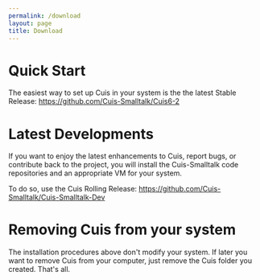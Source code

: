 ```yaml
---
permalink: /download
layout: page
title: Download
---
```


# Quick Start

The easiest way to set up Cuis in your system is the the latest Stable Release: https://github.com/Cuis-Smalltalk/Cuis6-2



# Latest Developments

If you want to enjoy the latest enhancements to Cuis, report bugs, or contribute back to the project, you will install the Cuis-Smalltalk code repositories and an appropriate VM for your system.

To do so, use the Cuis Rolling Release: https://github.com/Cuis-Smalltalk/Cuis-Smalltalk-Dev



# Removing Cuis from your system

The installation procedures above don't modify your system. If later you want to remove Cuis from your computer, just remove the Cuis folder you created. That's all.
